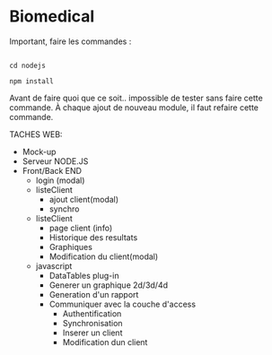 # Biomedical

Important, faire les commandes :

<code>
cd nodejs<br>
npm install
</code>

Avant de faire quoi que ce soit.. impossible de tester sans faire cette commande.
À chaque ajout de nouveau module, il faut refaire cette commande.

TACHES WEB:<br>
<ul>
	<li>Mock-up</li>
	<li>Serveur NODE.JS</li>
	<li>
		Front/Back END
		<ul>
			<li>login (modal)</li>
			<li>
				listeClient
				<ul>
					<li>ajout client(modal)</li>
					<li>synchro</li>
				</ul>
			</li>
			<li>
				listeClient
				<ul>
					<li>page client (info)</li>
					<li>Historique des resultats</li>
					<li>Graphiques</li>
					<li>Modification du client(modal)</li>
				</ul>
			</li>
			<li>
				javascript
				<ul>
					<li>DataTables plug-in</li>
					<li>Generer un graphique 2d/3d/4d</li>
					<li>Generation d'un rapport</li>
					<li>
						Communiquer avec la couche d'access 
						<ul>
							<li>Authentification</li>
							<li>Synchronisation</li>
							<li>Inserer un client</li>
							<li>Modification dun client</li>
						</ul>
					</li>
				</ul>
			</li>
		</ul>
	</li>	
			

